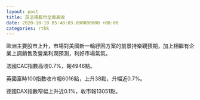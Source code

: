 ```yaml
---
layout: post
title: 英法德股市全面高收
date: 2020-10-10 05:48:03.000000000 +08:00
categories: rthk
---
```


歐洲主要股市上升，市場對美國新一輪紓困方案的前景持樂觀預期，加上相繼有企業上調銷售及營業利潤預測，利好市場氣氛。

法國CAC指數高收0.7%，報4946點。

英國富時100指數收市報6016點，上升38點，升幅近0.7%。

德國DAX指數窄幅上升近0.1%，收市報13051點。
